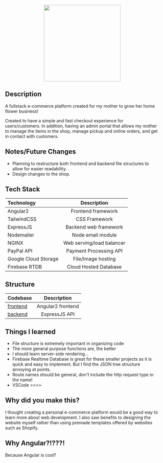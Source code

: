 <a href="https://626plants.com"><p align="center">
<img height=250 src="https://626plants.com/static/img/banner.png"/>

</p></a>

## Description
A fullstack e-commerce platform created for my mother to grow her home flower business!

Created to have a simple and fast checkout experience for users/customers. In addition, having an admin portal that allows my mother to manage the items in the shop, manage pickup and online orders, and get in contact with customers.

## Notes/Future Changes
- Planning to restructure both frontend and backend file structures to allow for easier readability.
- Design changes to the shop.


## Tech Stack

| Technology            |       Description         |
| :-------------------- | :------------------:      |
| Angular2              |   Frontend framework      |
| TailwindCSS           |   CSS Framework           |
| ExpressJS             | Backend web framework     |
| Nodemailer            | Node email module         |
| NGINX                 | Web serving/load balancer |
| PayPal API            |  Payment Processing API   | 
| Google Cloud Storage  | File/Image hosting        |
| Firebase RTDB         | Cloud Hosted Database     |


## Structure

| Codebase                      |      Description          |
| :----------------             | :-----------------------: |
| [frontend](frontend)          | Angular2 frontend         |
| [backend](backend)            | ExpressJS API             |


## Things I learned
- File structure is extremely important in organizing code
- The more general purpose functions are, the better
- I should learn server-side rendering...
- Firebase Realtime Database is great for these smaller projects as it is quick and easy to implement. But I find the JSON tree structure annoying at points.
- Route names should be general, don't include the http request type in the name!
- VSCode >>>>

## Why did you make this?

I thought creating a personal e-commerce platform would be a good way to learn more about web development. I also saw benefits to designing the website myself rather than using premade templates offered by websites such as Shopify.


## Why Angular?!???!

Because Angular is cool?
